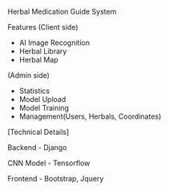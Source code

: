 Herbal Medication Guide System

Features
(Client side)
- AI Image Recognition
- Herbal Library
- Herbal Map
  
(Admin side)
- Statistics
- Model Upload
- Model Training
- Management(Users, Herbals, Coordinates)


[Technical Details]

Backend - Django

CNN Model - Tensorflow

Frontend - Bootstrap, Jquery

